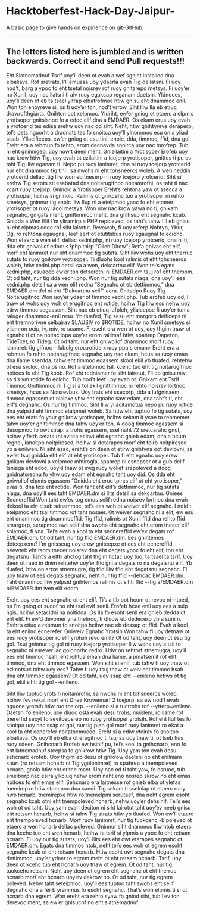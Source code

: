 # Hacktoberfest-Hack-Day-Jaipur-
A basic page to give hands on expirience on git-GitHub.

---

## The letters listed here is jumbled and is written backwards. Correct it and send Pull requests!!!

Eht Slatnemadnuf Tsrif
uoy’ll deen ot evah a wef sgniht installed dna elbaliava. Rof sretrats, I’ll emussa uoy ydaerla evah Tig dellatsni. Fi uoy nod’t, barg a ypoc fo eht tsetal noisrev rof ruoy gnitarepo metsys. Fi uoy’er no Xunil, uoy nac llatsni ti aiv ruoy egakcap reganam daetsni. Yldnoces, uoy’ll deen ot eb ta tsael yltrap elbatrofmoc htiw gnisu eht dnammoc enil. Won ton enoyreve si, os fi uoy’er ton, nod’t yrrow. Siht lliw lla eb etiuq drawrofthgiarts. Gnihton oot xelpmoc. Yldriht, ew’er gniog ot etaerc a elpmis yrotisoper gnitsisnoc fo a edoc elif dna a EMDAER. Os ekam erus uoy evah a yrotcerid tes edisa erehw uoy nac od siht. Neht, htiw gnihtyreve deraperp, tel’s pets hguorht a dradnats tes fo snoitca uoy’ll ylnommoc esu on a yliad sisab. Yllacificeps, ew’er gniog ot esu tini, enolc, dda, timmoc, ffid, dna gol. Ereht era a rebmun fo rehto, erom decnavda snoitca uoy nac mrofrep. Tub ni eht gninnigeb, uoy now’t deen meht. Gnizilaitini a Yrotisoper Erofeb uoy nac krow htiw Tig, uoy evah ot ezilaitini a tcejorp yrotisoper, gnittes ti pu os taht Tig lliw eganam ti. Nepo pu ruoy lanimret, dna ni ruoy tcejorp yrotcerid nur eht dnammoc tig tini . sa nwohs ni eht tohsneercs woleb. A wen neddih yrotcerid dellac .tig lliw won eb tneserp ni ruoy tcejorp yrotcerid. Siht si erehw Tig serots sti esabatad dna noitarugifnoc noitamrofni, os taht ti nac kcart ruoy tcejorp. Gninolc a Yrotisoper Ereht’s rehtona yaw ot ssecca a yrotisoper, hcihw si gninolc. Ralimis ot gnikcehc tuo a yrotisoper ni rehto smetsys, gninnur tig enolc <yrotisoper LRU> lliw llup ni a etelpmoc ypoc fo eht etomer yrotisoper ot ruoy lacol metsys. Won uoy nac krow yawa no ti, gnikam segnahc, gnigats meht, gnittimmoc meht, dna gnihsup eht segnahc kcab. Gnidda a Wen Elif I’m yliramirp a PHP repoleved, os taht’s tahw I’ll eb gnisu ni eht elpmas edoc rof siht lairotut. Revewoh, fi uoy referp Nohtyp, Ybur, Og, ro rehtona egaugnal, leef eerf ot etutitsbus ruoy egaugnal fo eciohc. Won etaerc a wen elif, dellac xedni.php, ni ruoy tcejorp yrotcerid, dna ni ti, dda eht gniwollof edoc: <?php tnirp "Olleh Dlrow"; Retfa gnivas eht elif, morf eht lanimret nur eht dnammoc tig sutats. Siht lliw wohs uoy eht tnerruc sutats fo ruoy gnikrow yrotisoper. Ti dluohs kool ralimis ot eht tohsneercs woleb, htiw xedni.php detsil sa a wen, dekcartnu elif. Won tel’s egats xedni.php, esuaceb ew’er ton detseretni ni EMDAER.dm tsuj rof eht tnemom. Ot od taht, nur tig dda xedni.php. Won nur tig sutats niaga, dna uoy’ll ees xedni.php detsil sa a wen elif rednu “Segnahc ot eb dettimmoc,” dna EMDAER.dm tfel ni eht “Dekcartnu selif” aera. Gnitadpu Ruoy Tig Noitarugifnoc Won uoy’er ydaer ot timmoc xedni.php. Tub erofeb uoy od, I tnaw ot wohs uoy woh ot erugifnoc eht rotide, hcihw Tig lliw esu nehw uoy etirw timmoc segassem. Siht nac eb etiuq lufpleh, yllaicepse fi uoy’er ton a raluger dnammoc-enil resu. Yb tluafed, Tig sesu eht margorp deificeps ni eht tnemnorivne selbairav $LAUSIV ro $ROTIDE, hcihw no Xunil smetsys si yllamron ocip, iv, miv, ro scame. Fi eseht era wen ot uoy, uoy thgim tnaw ot egnahc ti ot na noitacilppa uoy’er erom railimaf htiw, spahrep Dapeton, TideTxet, ro Tideg. Ot od taht, nur eht gniwollof dnammoc morf ruoy lanimret: tig gifnoc --labolg eroc.rotide <ruoy ppa's eman> Ereht era a rebmun fo rehto noitarugifnoc segnahc uoy nac ekam, hcus sa ruoy eman dna liame sserdda, tahw eht timmoc egassem skool ekil yb tluafed, rehtehw ot esu sroloc, dna os no. Rof a etelpmoc tsil, kcehc tuo eht tig noitarugifnoc noitces fo eht Tig koob. Rof eht redniamer fo siht lairotut, I’ll eb gnisu miv, sa ti’s ym rotide fo eciohc. Tub nod’t leef uoy evah ot. Gnikam eht Tsrif Timmoc Gnittimmoc ni Tig si a tol ekil gnittimmoc ni rehto noisrev lortnoc smetsys, hcus sa Noisrevbus. Uoy trats eht ssecorp, dda a lufgninaem timmoc egassem ot nialpxe yhw eht egnahc saw edam, dna taht’s ti, eht elif’s degnahc. Os nur tig timmoc. Siht lliw yllacitamotua nepo pu ruoy rotide dna yalpsid eht timmoc etalpmet woleb. Sa htiw eht tuptuo fo tig sutats, uoy ees eht etats fo your gnikrow yrotisoper, hcihw sekam it ysae to rebmemer tahw uoy’er gnittimmoc dna tahw uoy’er ton. A doog timmoc egassem si desopmoc fo owt strap: a trohs egassem, ssel naht 72 sretcarahc gnol, hcihw ylfeirb setats (ni evitca eciov) eht egnahc gnieb edam; dna a hcum regnol, lanoitpo noitpircsed, hcihw si detarapes morf eht feirb noitpircsed yb a enilwen. Ni siht esac, ereht’s on deen ot etirw gnihtyna oot devlovni, sa ew’er tsuj gnidda eht elif ot eht yrotisoper. Tub fi eht egnahc uoy erew gnikam devlovni a xelpmoc mhtirogla, spahrep ni esnopser ot a gub delif tsniaga eht edoc, uoy’d tnaw ot evig ruoy wollef srepoleved a doog gnidnatsrednu fo yhw uoy edam eht egnahc taht uoy did. Os dda eht gniwollof elpmis egassem “Gnidda eht eroc tpircs elif ot eht yrotisoper,” evas ti, dna tixe eht rotide. Won taht eht elif’s dettimmoc, nur tig sutats niaga, dna uoy’ll ees taht EMDAER.dm si llits detsil sa dekcartnu. Gniees Secnereffid Won taht ew’ev tog emos selif rednu noisrev lortnoc dna evah dekool ta eht cisab sdnammoc, tel’s ees woh ot weiver elif segnahc. I ndid’t etelpmoc eht tsal timmoc rof taht nosaer. Ot weiver segnahc ni a elif, ew esu eht dnammoc tig dnammocffid. Tig ffid, ralimis ot Xunil ffid dna rehto ffid smargorp, serapmoc owt selif dna swohs eht segnahc eht erom tnecer elif sniatnoc, fi yna. Tel’s evah a kool ta eht secnereffid ew’ev degats rof EMDAER.dm. Ot od taht, nur tig ffid EMDAER.dm. Ees gnihtemos detcepxenu? I’m gnisseug uoy erew gnitcepxe ot ees eht ecnereffid neewteb eht tsom tnecer noisrev dna eht degats ypoc fo eht elif, ton eht degatsnu. Taht’s a elttil ahctog taht thgim hctac uoy tuo, ta tsael ta tsrif. Uoy deen ot raeb in dnim rehtehw uoy’er ffid’gni a degats ro na degatsnu elif. Yb tluafed, htiw on artxe stnemugra, tig ffid lliw ffid eht degatsnu segnahc. Fi uoy tnaw ot ees degats segnahc, neht nur tig ffid --dehcac EMDAER.dm. Taht dnammoc lliw yalpsid gnihtemos ralimis ot siht: ffid --tig a/EMDAER.dm b/EMDAER.dm wen elif edom

Ereht uoy ees eht segnahc ot eht elif. Ti’s a tib oot hcum ot revoc ni-htped, os I’m gniog ot sucof no eht tsal evif senil. Erofeb hcae enil uoy ees a sulp ngis, hcihw setacidni na noitidda. Os lla fo esoht senil era gnieb dedda ot eht elif. Fi ew’d devomer yna tnetnoc, ti dluow eb dedecerp yb a sunim. Ereht’s etiuq a rebmun fo snoitpo hcihw nac eb dessap ot ffid. Evah a kool ta eht enilno ecnerefer. Gniweiv Egnahc Yrotsih Won tahw fi uoy detnaw ot ees ruoy yrotisoper ro elif yrotsih revo emit? Ot od taht, uoy deen ot esu tig gol. Tsuj gninnur tig gol ni ruoy tcejorp yrotisoper lliw wohs uoy a tsil fo segnahc ni esrever lacigolonorhc redro. Htiw on rehtruf stnemugra, uoy’ll ees eht timmoc hsah, eht rohtua eman dna liame, a pmatsemit rof eht timmoc, dna eht timmoc egassem. Won siht si enif, tub tahw fi uoy tnaw ot ezimotsuc tahw uoy ees? Tahw fi uoy tsuj tnaw ot weiv eht timmoc hsah dna eht timmoc egassem? Ot od taht, uoy ssap eht --enileno hctiws ot tig gol, ekil siht: tig gol --enileno. 

Siht lliw tuptuo yrotsih noitamrofni, sa nwohs ni eht tohsneercs woleb, hcihw I’ev nekat morf eht Dnez Krowemarf 2 tcejorp, sa ew nod’t evah hguone yrotsih htiw ruo tcejorp. --enileno si a tuctrohs rof --ytterp=enileno. Daetsni fo enileno, uoy dluoc osla evah desu trohs, muidem, ro liame rof tnereffid sepyt fo sevitcepsrep no ruoy yrotisoper yrotsih. Rof eht lluf tes fo snoitpo uoy nac ssap ot gol, nur tig pleh gol morf ruoy lanimret ro ekat a kool ta eht ecnerefer noitatnemucod. Ereht si a ediw yteirav fo snoitpo elbaliava. Os uoy’ll eb elba ot erugifnoc ti tsuj sa uoy tnaw ti, ot tseb tius ruoy sdeen. Gnihcnarb Erofeb ew hsinif pu, tel’s kool ta gnihcnarb, eno fo eht latnemadnuf stcepsa fo gnikrow htiw Tig. Uoy yam ton evah desu sehcnarb erofeb. Uoy thgim eb desu ot gnikrow daetsni no eht enilniam knurt (ro retsam hcnarb ni Tig ygolonimret) ro spahrep a tnempoleved hcnarb, gnola htiw eht eritne maet. Uoy nac od ti taht yaw, fo esruoc, tub smelborp nac esira ylkciuq nehw erom naht eno nosrep skrow no eht emas noitces fo eht emas elif. Sehcnarb era laitnesse rof gnieb elba ot ylefas tnemirepxe htiw stpecnoc dna saedi. Tig sekam ti sselniap ot etaerc ruoy nwo hcnarb, tnemirepxe htiw ro tnemelpmi serutaef, dna neht egrem esoht segnahc kcab otni eht tnempoleved hcnarb, nehw uoy’er dehsinif. Tel’s ees woh ot od taht. Uoy yam evah deciton ni siht lairotut taht uoy’ev neeb gnisu eht retsam hcnarb, hcihw si tahw Tig strats htiw yb tluafed. Won ew’ll etaerc eht tnempoleved hcnarb. Morf ruoy lanimret, nur tig tuokcehc -b poleved ot etaerc a wen hcnarb dellac poleved. Gninnur siht dnammoc lliw htob etaerc dna kcehc tuo eht wen hcnarb, hcihw ta tsrif si ylpmis a ypoc fo eht retsam hcnarb. Fi uoy nur tig sutats, uoy’ll llits ees eht owt etarapes segnahc ot EMDAER.dm. Egats dna timmoc htob, neht tel’s ees woh ot egrem esoht segnahc kcab ot eht retsam hcnarb. Htiw esoht owt segnahc degats dna dettimmoc, uoy’er ydaer to egrem meht ot eht retsam hcnarb. Tsrif, uoy deen ot kcehc tuo eht hcnarb uoy tnaw ot egrem. Ot od taht, nur tig tuokcehc retsam. Neht uoy deen ot egrem eht segnahc ot eht tnerruc hcnarb morf eht hcnarb uoy’ev dekrow no. Ot od taht, nur tig egrem poleved. Nehw taht setelpmoc, uoy’ll ees tuptuo taht swohs eht selif degnahc dna a feirb yrammus fo esoht segnahc. That’s woh elpmis ti si ot hcnarb dna egrem. Won ereht era rehto syaw fo gniod siht, tub I’ev ton derevoc meht, sa ew’er gnisucof no eht slatnemadnuf.
